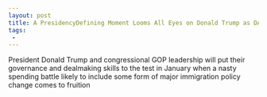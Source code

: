 ```yaml
---
layout: post
title: A PresidencyDefining Moment Looms All Eyes on Donald Trump as DACA Amnesty Deal Lurks in January Spending Fight
tags:
 -
---
```

President Donald Trump and congressional GOP leadership will put their governance and dealmaking skills to the test in January when a nasty spending battle likely to include some form of major immigration policy change comes to fruition
